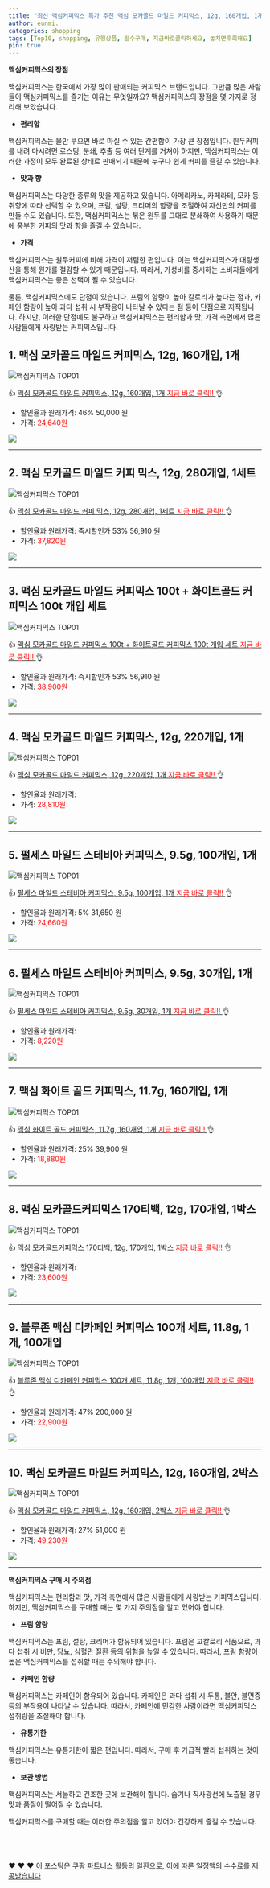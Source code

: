 ```yaml
---
title: "최신 맥심커피믹스 특가 추천 맥심 모카골드 마일드 커피믹스, 12g, 160개입, 1개 비교 장점"
author: eunmi.
categories: shopping
tags: [Top10, shopping, 유행상품, 필수구매, 지금바로클릭하세요, 놓치면후회해요]
pin: true
---
```

**맥심커피믹스의 장점**

맥심커피믹스는 한국에서 가장 많이 판매되는 커피믹스 브랜드입니다. 그만큼 많은 사람들이 맥심커피믹스를 즐기는 이유는 무엇일까요? 맥심커피믹스의 장점을 몇 가지로 정리해 보았습니다.

* **편리함**

맥심커피믹스는 물만 부으면 바로 마실 수 있는 간편함이 가장 큰 장점입니다. 원두커피를 내려 마시려면 로스팅, 분쇄, 추출 등 여러 단계를 거쳐야 하지만, 맥심커피믹스는 이러한 과정이 모두 완료된 상태로 판매되기 때문에 누구나 쉽게 커피를 즐길 수 있습니다.

* **맛과 향**

맥심커피믹스는 다양한 종류와 맛을 제공하고 있습니다. 아메리카노, 카페라테, 모카 등 취향에 따라 선택할 수 있으며, 프림, 설탕, 크리머의 함량을 조절하여 자신만의 커피를 만들 수도 있습니다. 또한, 맥심커피믹스는 볶은 원두를 그대로 분쇄하여 사용하기 때문에 풍부한 커피의 맛과 향을 즐길 수 있습니다.

* **가격**

맥심커피믹스는 원두커피에 비해 가격이 저렴한 편입니다. 이는 맥심커피믹스가 대량생산을 통해 원가를 절감할 수 있기 때문입니다. 따라서, 가성비를 중시하는 소비자들에게 맥심커피믹스는 좋은 선택이 될 수 있습니다.

물론, 맥심커피믹스에도 단점이 있습니다. 프림의 함량이 높아 칼로리가 높다는 점과, 카페인 함량이 높아 과다 섭취 시 부작용이 나타날 수 있다는 점 등이 단점으로 지적됩니다. 하지만, 이러한 단점에도 불구하고 맥심커피믹스는 편리함과 맛, 가격 측면에서 많은 사람들에게 사랑받는 커피믹스입니다.

   

## 1. 맥심 모카골드 마일드 커피믹스, 12g, 160개입, 1개

![맥심커피믹스 TOP01](https://thumbnail6.coupangcdn.com/thumbnails/remote/230x230ex/image/retail/images/4282376875770945-55003122-84cd-4bb6-860f-25e4f7e5eece.jpg)


👍 [맥심 모카골드 마일드 커피믹스, 12g, 160개입, 1개 <font color=red> 지금 바로 클릭!! </font> ](https://link.coupang.com/re/AFFSDP?lptag=AF3617701&subid=GithubCoopas&pageKey=7525033092&traceid=V0-153&itemId=17657253101&vendorItemId=71030128009) 👌 


- 할인율과 원래가격: 46%  50,000   원
- 가격: <span style='color:red'>24,640원</span>

[![](/discount_price.png)](https://link.coupang.com/re/AFFSDP?lptag=AF3617701&subid=GithubCoopas&pageKey=7525033092&traceid=V0-153&itemId=17657253101&vendorItemId=71030128009)

---


   

## 2. 맥심 모카골드 마일드 커피 믹스, 12g, 280개입, 1세트

![맥심커피믹스 TOP01](https://thumbnail8.coupangcdn.com/thumbnails/remote/230x230ex/image/vendor_inventory/6d53/1a1779e4556b8b8de10d2b3fed51b5fc797bd2d7bd0431ecbd4b2c507e18.jpeg)


👍 [맥심 모카골드 마일드 커피 믹스, 12g, 280개입, 1세트 <font color=red> 지금 바로 클릭!! </font> ](https://link.coupang.com/re/AFFSDP?lptag=AF3617701&subid=GithubCoopas&pageKey=7525033092&traceid=V0-153&itemId=19257248420&vendorItemId=87029109371) 👌 


- 할인율과 원래가격: 즉시할인가 53%  56,910   원
- 가격: <span style='color:red'>37,820원</span>

[![](/discount_price.png)](https://link.coupang.com/re/AFFSDP?lptag=AF3617701&subid=GithubCoopas&pageKey=7525033092&traceid=V0-153&itemId=19257248420&vendorItemId=87029109371)

---


   

## 3. 맥심 모카골드 마일드 커피믹스 100t + 화이트골드 커피믹스 100t 개입 세트

![맥심커피믹스 TOP01](https://thumbnail10.coupangcdn.com/thumbnails/remote/230x230ex/image/vendor_inventory/4506/317bb06e855b1ae4cb921e9b84734475689e9c64d3611b189cfb2057b250.jpg)


👍 [맥심 모카골드 마일드 커피믹스 100t + 화이트골드 커피믹스 100t 개입 세트 <font color=red> 지금 바로 클릭!! </font> ](https://link.coupang.com/re/AFFSDP?lptag=AF3617701&subid=GithubCoopas&pageKey=7686881827&traceid=V0-153&itemId=20545294380&vendorItemId=87222664744) 👌 


- 할인율과 원래가격: 즉시할인가 53%  56,910   원
- 가격: <span style='color:red'>38,900원</span>

[![](/discount_price.png)](https://link.coupang.com/re/AFFSDP?lptag=AF3617701&subid=GithubCoopas&pageKey=7686881827&traceid=V0-153&itemId=20545294380&vendorItemId=87222664744)

---


   

## 4. 맥심 모카골드 마일드 커피믹스, 12g, 220개입, 1개

![맥심커피믹스 TOP01](https://thumbnail6.coupangcdn.com/thumbnails/remote/230x230ex/image/vendor_inventory/40cd/e62000f1b176b6e246be7c41aea2a559a0db555a7ee5ee4d9fae5e868889.jpg)


👍 [맥심 모카골드 마일드 커피믹스, 12g, 220개입, 1개 <font color=red> 지금 바로 클릭!! </font> ](https://link.coupang.com/re/AFFSDP?lptag=AF3617701&subid=GithubCoopas&pageKey=7525033092&traceid=V0-153&itemId=16456198383&vendorItemId=86288232850) 👌 


- 할인율과 원래가격: 
- 가격: <span style='color:red'>28,810원</span>

[![](/discount_price.png)](https://link.coupang.com/re/AFFSDP?lptag=AF3617701&subid=GithubCoopas&pageKey=7525033092&traceid=V0-153&itemId=16456198383&vendorItemId=86288232850)

---


   

## 5. 펄세스 마일드 스테비아 커피믹스, 9.5g, 100개입, 1개

![맥심커피믹스 TOP01](https://thumbnail9.coupangcdn.com/thumbnails/remote/230x230ex/image/retail/images/1066571830840901-2e261e9c-0da0-4c32-a4b9-5eda48183e66.jpg)


👍 [펄세스 마일드 스테비아 커피믹스, 9.5g, 100개입, 1개 <font color=red> 지금 바로 클릭!! </font> ](https://link.coupang.com/re/AFFSDP?lptag=AF3617701&subid=GithubCoopas&pageKey=7388704618&traceid=V0-153&itemId=19098692992&vendorItemId=84318896135) 👌 


- 할인율과 원래가격: 5%  31,650   원
- 가격: <span style='color:red'>24,660원</span>

[![](/discount_price.png)](https://link.coupang.com/re/AFFSDP?lptag=AF3617701&subid=GithubCoopas&pageKey=7388704618&traceid=V0-153&itemId=19098692992&vendorItemId=84318896135)

---


   

## 6. 펄세스 마일드 스테비아 커피믹스, 9.5g, 30개입, 1개

![맥심커피믹스 TOP01](https://thumbnail8.coupangcdn.com/thumbnails/remote/230x230ex/image/retail/images/6003808592557760-67ce0bdb-3c1c-4daf-805b-082b28d14942.jpg)


👍 [펄세스 마일드 스테비아 커피믹스, 9.5g, 30개입, 1개 <font color=red> 지금 바로 클릭!! </font> ](https://link.coupang.com/re/AFFSDP?lptag=AF3617701&subid=GithubCoopas&pageKey=7388704618&traceid=V0-153&itemId=17145902342&vendorItemId=84318664040) 👌 


- 할인율과 원래가격: 
- 가격: <span style='color:red'>8,220원</span>

[![](/discount_price.png)](https://link.coupang.com/re/AFFSDP?lptag=AF3617701&subid=GithubCoopas&pageKey=7388704618&traceid=V0-153&itemId=17145902342&vendorItemId=84318664040)

---


   

## 7. 맥심 화이트 골드 커피믹스, 11.7g, 160개입, 1개

![맥심커피믹스 TOP01](https://thumbnail9.coupangcdn.com/thumbnails/remote/230x230ex/image/retail/images/8322375083974394-24de8f96-64ab-4e6d-af9d-261c11ce6b05.jpg)


👍 [맥심 화이트 골드 커피믹스, 11.7g, 160개입, 1개 <font color=red> 지금 바로 클릭!! </font> ](https://link.coupang.com/re/AFFSDP?lptag=AF3617701&subid=GithubCoopas&pageKey=7525065587&traceid=V0-153&itemId=3042075337&vendorItemId=71030128057) 👌 


- 할인율과 원래가격: 25%  39,900   원
- 가격: <span style='color:red'>18,880원</span>

[![](/discount_price.png)](https://link.coupang.com/re/AFFSDP?lptag=AF3617701&subid=GithubCoopas&pageKey=7525065587&traceid=V0-153&itemId=3042075337&vendorItemId=71030128057)

---


   

## 8. 맥심 모카골드커피믹스 170티백, 12g, 170개입, 1박스

![맥심커피믹스 TOP01](https://thumbnail10.coupangcdn.com/thumbnails/remote/230x230ex/image/vendor_inventory/146a/49c093c22b2ac05fb6028aaf24a7463e4131a11e3aa32661b0bd00adf009.jpg)


👍 [맥심 모카골드커피믹스 170티백, 12g, 170개입, 1박스 <font color=red> 지금 바로 클릭!! </font> ](https://link.coupang.com/re/AFFSDP?lptag=AF3617701&subid=GithubCoopas&pageKey=7525033092&traceid=V0-153&itemId=5564584442&vendorItemId=86779971298) 👌 


- 할인율과 원래가격: 
- 가격: <span style='color:red'>23,600원</span>

[![](/discount_price.png)](https://link.coupang.com/re/AFFSDP?lptag=AF3617701&subid=GithubCoopas&pageKey=7525033092&traceid=V0-153&itemId=5564584442&vendorItemId=86779971298)

---


   

## 9. 블루존 맥심 디카페인 커피믹스 100개 세트, 11.8g, 1개, 100개입

![맥심커피믹스 TOP01](https://thumbnail7.coupangcdn.com/thumbnails/remote/230x230ex/image/vendor_inventory/4422/d4b37482507b577e52b4b0e288504984ec0fd447b0b3caf0fcb56c342c5c.jpg)


👍 [블루존 맥심 디카페인 커피믹스 100개 세트, 11.8g, 1개, 100개입 <font color=red> 지금 바로 클릭!! </font> ](https://link.coupang.com/re/AFFSDP?lptag=AF3617701&subid=GithubCoopas&pageKey=7686882734&traceid=V0-153&itemId=20545298760&vendorItemId=87290134923) 👌 


- 할인율과 원래가격: 47%  200,000   원
- 가격: <span style='color:red'>22,900원</span>

[![](/discount_price.png)](https://link.coupang.com/re/AFFSDP?lptag=AF3617701&subid=GithubCoopas&pageKey=7686882734&traceid=V0-153&itemId=20545298760&vendorItemId=87290134923)

---


   

## 10. 맥심 모카골드 마일드 커피믹스, 12g, 160개입, 2박스

![맥심커피믹스 TOP01](https://thumbnail10.coupangcdn.com/thumbnails/remote/230x230ex/image/retail/images/631250883165396-16465121-4eec-4ffc-b626-d6f444fc7600.jpg)


👍 [맥심 모카골드 마일드 커피믹스, 12g, 160개입, 2박스 <font color=red> 지금 바로 클릭!! </font> ](https://link.coupang.com/re/AFFSDP?lptag=AF3617701&subid=GithubCoopas&pageKey=7525033092&traceid=V0-153&itemId=29650653&vendorItemId=85072690879) 👌 


- 할인율과 원래가격: 27%  51,000   원
- 가격: <span style='color:red'>49,230원</span>

[![](/discount_price.png)](https://link.coupang.com/re/AFFSDP?lptag=AF3617701&subid=GithubCoopas&pageKey=7525033092&traceid=V0-153&itemId=29650653&vendorItemId=85072690879)

---
**맥심커피믹스 구매 시 주의점**

맥심커피믹스는 편리함과 맛, 가격 측면에서 많은 사람들에게 사랑받는 커피믹스입니다. 하지만, 맥심커피믹스를 구매할 때는 몇 가지 주의점을 알고 있어야 합니다.

* **프림 함량**

맥심커피믹스는 프림, 설탕, 크리머가 함유되어 있습니다. 프림은 고칼로리 식품으로, 과다 섭취 시 비만, 당뇨, 심혈관 질환 등의 위험을 높일 수 있습니다. 따라서, 프림 함량이 높은 맥심커피믹스를 섭취할 때는 주의해야 합니다.

* **카페인 함량**

맥심커피믹스는 카페인이 함유되어 있습니다. 카페인은 과다 섭취 시 두통, 불안, 불면증 등의 부작용이 나타날 수 있습니다. 따라서, 카페인에 민감한 사람이라면 맥심커피믹스 섭취량을 조절해야 합니다.

* **유통기한**

맥심커피믹스는 유통기한이 짧은 편입니다. 따라서, 구매 후 가급적 빨리 섭취하는 것이 좋습니다.

* **보관 방법**

맥심커피믹스는 서늘하고 건조한 곳에 보관해야 합니다. 습기나 직사광선에 노출될 경우 맛과 품질이 떨어질 수 있습니다.

맥심커피믹스를 구매할 때는 이러한 주의점을 알고 있어야 건강하게 즐길 수 있습니다.<br><br><br><br><br> [ ❤ ❤ ❤ 이 포스팅은 쿠팡 파트너스 활동의 일환으로, 이에 따른 일정액의 수수료를 제공받습니다](https://link.coupang.com/a/bcEFyh)